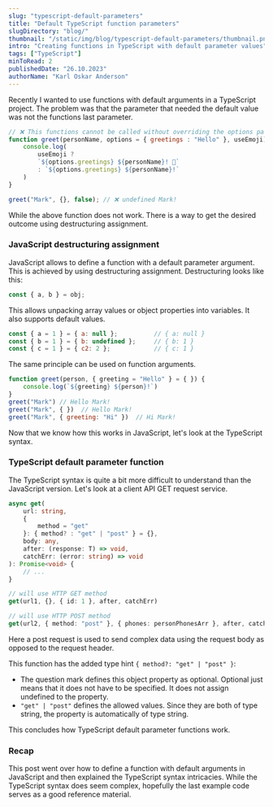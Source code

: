 ```yaml
---
slug: "typescript-default-parameters"
title: "Default TypeScript function parameters"
slugDirectory: "blog/"
thumbnail: "/static/img/blog/typescript-default-parameters/thumbnail.png"
intro: "Creating functions in TypeScript with default parameter values"
tags: ["TypeScript"]
minToRead: 2
publishedDate: "26.10.2023"
authorName: "Karl Oskar Anderson"
---
```

Recently I wanted to use functions with default arguments in a TypeScript project. The problem was that the parameter that needed the default value was not the functions last parameter.

```js
// ❌ This functions cannot be called without overriding the options parameter
function greet(personName, options = { greetings : "Hello" }, useEmoji) { 
    console.log(
        useEmoji ? 
        `${options.greetings} ${personName}! 👋`
        : `${options.greetings} ${personName}!`
    )
}

greet("Mark", {}, false); // ❌ undefined Mark!
```

While the above function does not work. There is a way to get the desired outcome using destructuring assignment.


### JavaScript destructuring assignment

JavaScript allows to define a function with a default parameter argument. This is achieved by using destructuring assignment. Destructuring looks like this:

```js
const { a, b } = obj;
```

This allows unpacking array values or object properties into variables.
It also supports default values.

```js
const { a = 1 } = { a: null };          // { a: null }
const { b = 1 } = { b: undefined };     // { b: 1 }
const { c = 1 } = { c2: 2 };            // { c: 1 }
```

The same principle can be used on function arguments. 

```js
function greet(person, { greeting = "Hello" } = { }) {
    console.log(`${greeting} ${person}!`)
}
greet("Mark") // Hello Mark!
greet("Mark", { })  // Hello Mark!
greet("Mark", { greeting: "Hi" })  // Hi Mark!
```

Now that we know how this works in JavaScript, let's look at the TypeScript syntax.


### TypeScript default parameter function

The TypeScript syntax is quite a bit more difficult to understand than the JavaScript version. Let's look at a client API GET request service.

```ts
async get(
    url: string,
    {
        method = "get"
    }: { method? : "get" | "post" } = {},
    body: any,
    after: (response: T) => void, 
    catchErr: (error: string) => void
): Promise<void> {
    // ...
}

// will use HTTP GET method
get(url1, {}, { id: 1 }, after, catchErr) 

// will use HTTP POST method
get(url2, { method: "post" }, { phones: personPhonesArr }, after, catchErr) 
```
Here a post request is used to send complex data using the request body as opposed to the request header.

This function has the added type hint `{ method?: "get" | "post" }`: 
* The question mark defines this object property as optional. Optional just means that it does not have to be specified. It does not assign undefined to the property. 
* `"get" | "post"` defines the allowed values. Since they are both of type string, the property is automatically of type string.

This concludes how TypeScript default parameter functions work. 
### Recap 
This post went over how to define a function with default arguments in JavaScript and then explained the TypeScript syntax intricacies. While the TypeScript syntax does seem complex, hopefully the last example code serves as a good reference material.